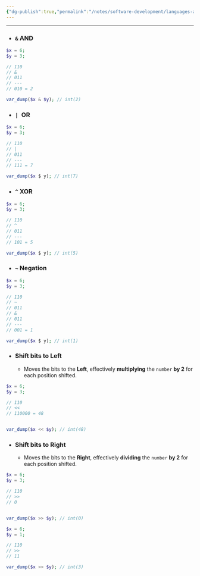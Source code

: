 ```yaml
---
{"dg-publish":true,"permalink":"/notes/software-development/languages-and-frameworks/web-development/backend/php/01-procedural/03-operators/08-bitwise-operator/","tags":["programming","php","webdevelopment","backend"],"created":"2025-07-13T15:24:51.252+08:00"}
---
```



--- 
- ### `&` AND
```php
$x = 6;
$y = 3;

// 110
// &
// 011
// ---
// 010 = 2

var_dump($x & $y); // int(2)
```

- ### `| `OR
```php
$x = 6;
$y = 3;

// 110
// |
// 011
// ---
// 111 = 7

var_dump($x $ y); // int(7)
```
- ### `^` XOR
```php
$x = 6;
$y = 3;

// 110
// ^
// 011
// ---
// 101 = 5

var_dump($x $ y); // int(5)
```
- ### `~` Negation
```php
$x = 6;
$y = 3;

// 110
// ~
// 011
// &
// 011
// ---
// 001 = 1

var_dump($x $ y); // int(1)
```
- ###  Shift bits to Left
	- Moves the bits to the __Left__, effectively __multiplying__ the `number` __by 2__ for each position shifted.
```php
$x = 6;
$y = 3;

// 110
// <<
// 110000 = 48


var_dump($x << $y); // int(48)
```
- ### Shift bits to Right
	- Moves the bits to the __Right__, effectively __dividing__ the `number` __by 2__ for each position shifted.
```php
$x = 6;
$y = 3;

// 110
// >>
// 0


var_dump($x >> $y); // int(0)
```
```php
$x = 6;
$y = 1;

// 110
// >>
// 11

var_dump($x >> $y); // int(3)
```